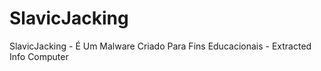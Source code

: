 # SlavicJacking
SlavicJacking - É Um Malware Criado Para Fins Educacionais - Extracted Info Computer
